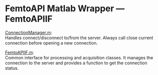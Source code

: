 # FemtoAPI Matlab Wrapper — FemtoAPIIF

[ConnectionManager.m](https://github.com/Femtonics/FemtoAPI/blob/main/Matlab/+femtoAPI/src/FemtoAPIIF/ConnectionManager.m):  
Handles connect/disconnect to/from the server. Always call close current connection before opening a new connection.

[FemtoAPIIF.m](https://github.com/Femtonics/FemtoAPI/blob/main/Matlab/+femtoAPI/src/FemtoAPIIF/FemtoAPIIF.m):  
Common interface for processing and acquisition classes. It manages the connection to the server and provides a function to get the connection status.
